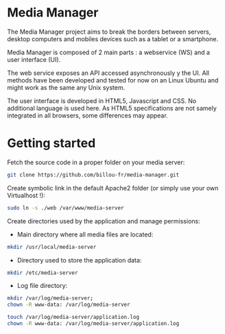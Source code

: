 Media Manager
=============

The Media Manager project aims to break the borders between servers, desktop computers and mobiles devices such as a tablet or a smartphone.

Media Manager is composed of 2 main parts : a webservice (WS) and a user interface (UI).

The web service exposes an API accessed asynchronously y the UI. All methods have been developed and tested for now on an Linux Ubuntu and might work as the same any Unix system.

The user interface is developed in HTML5, Javascript and CSS. No additional language is used here. As HTML5 specifications are not samely integrated in all browsers, some differences may appear.

# Getting started

Fetch the source code in a proper folder on your media server:

```bash
git clone https://github.com/billou-fr/media-manager.git
```

Create symbolic link in the default Apache2 folder (or simply use your own Virtualhost !):

```bash
sudo ln -s ./web /var/www/media-server
```

Create directories used by the application and manage permissions:

- Main directory where all media files are located:

```bash
mkdir /usr/local/media-server
```

- Directory used to store the application data:

```bash
mkdir /etc/media-server
```

- Log file directory:

```bash
mkdir /var/log/media-server;
chown -R www-data: /var/log/media-server

touch /var/log/media-server/application.log
chown -R www-data: /var/log/media-server/application.log
```
